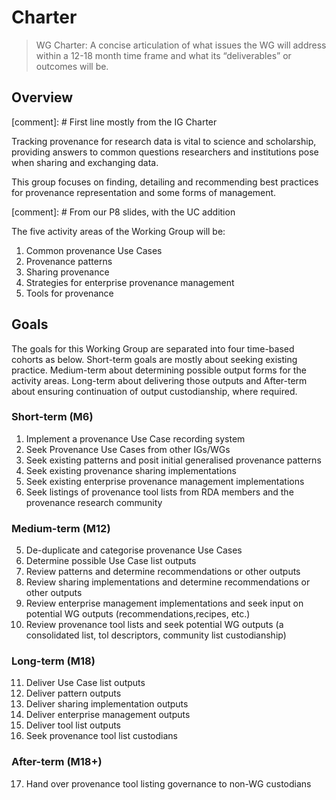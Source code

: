 # Charter

> WG Charter: A concise articulation of what issues the WG will
>   address within a 12-18 month time frame and what its “deliverables”
>   or outcomes will be.

## Overview

[comment]: # First line mostly from the IG Charter  

Tracking provenance for research data is vital to science and scholarship, providing answers to common questions researchers and institutions pose when sharing and exchanging data.

This group focuses on finding, detailing and recommending best practices for provenance representation and some forms of management. 

[comment]: # From our P8 slides, with the UC addition

The five activity areas of the Working Group will be:

1. Common provenance Use Cases
2. Provenance patterns
3. Sharing provenance
4. Strategies for enterprise provenance management
5. Tools for provenance

## Goals

The goals for this Working Group are separated into four time-based cohorts as below. Short-term goals are mostly about seeking existing practice. Medium-term about determining possible output forms for the activity areas. Long-term about delivering those outputs and After-term about ensuring continuation of output custodianship, where required. 

### Short-term (M6)

1. Implement a provenance Use Case recording system 
2. Seek Provenance Use Cases from other IGs/WGs
3. Seek existing patterns and posit initial generalised provenance patterns
4. Seek existing provenance sharing implementations
5. Seek existing enterprise provenance management implementations
6. Seek listings of provenance tool lists from RDA members and the provenance research community

### Medium-term (M12)

5. De-duplicate and categorise provenance Use Cases
6. Determine possible Use Case list outputs
7. Review patterns and determine recommendations or other outputs
8. Review sharing implementations and determine recommendations or other outputs
9. Review enterprise management implementations and seek input on potential WG outputs (recommendations,recipes, etc.)
10. Review provenance tool lists and seek potential WG outputs (a consolidated list, tol descriptors, community list custodianship)

### Long-term (M18)

11. Deliver Use Case list outputs
12. Deliver pattern outputs
13. Deliver sharing implementation outputs
14. Deliver enterprise management outputs
15. Deliver tool list outputs
16. Seek provenance tool list custodians

### After-term (M18+)

17. Hand over provenance tool listing governance to non-WG custodians

